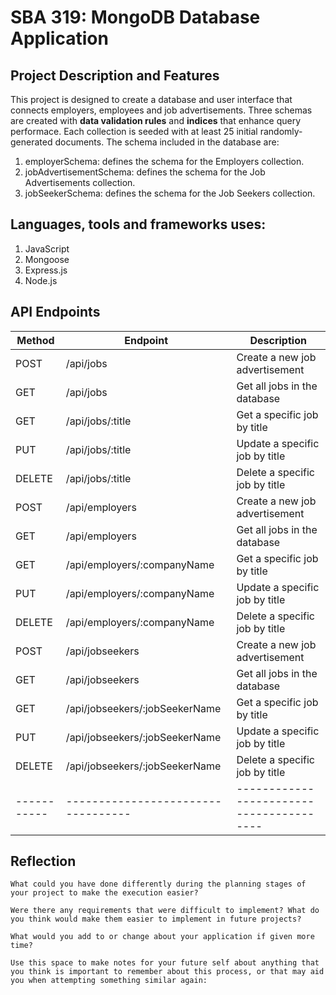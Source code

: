 # SBA 319: MongoDB Database Application

## Project Description and Features
This project is designed to create a database and user interface that connects employers, employees and job advertisements. Three schemas are created with **data validation rules** and **indices** that enhance query performace. 
Each collection is seeded with at least 25 initial randomly-generated documents. The schema included in the database are:

1. employerSchema: defines the schema for the Employers collection.
2. jobAdvertisementSchema: defines the schema for the Job Advertisements collection.
3. jobSeekerSchema: defines the schema for the Job Seekers collection.

## Languages, tools and frameworks uses:
1. JavaScript
2. Mongoose
3. Express.js
4. Node.js

## API Endpoints
|   Method  |          Endpoint                |    Description                         |
|-----------|----------------------------------|----------------------------------------|
|    POST   | /api/jobs                        | Create a new job advertisement         |
|    GET    | /api/jobs                        | Get all jobs in the database           |
|    GET    | /api/jobs/:title                 | Get a specific job by title            |
|    PUT    | /api/jobs/:title                 | Update a specific job by title         |
|  DELETE   | /api/jobs/:title                 | Delete a specific job by title         |
|    POST   | /api/employers                   | Create a new job advertisement         |
|    GET    | /api/employers                   | Get all jobs in the database           |
|    GET    | /api/employers/:companyName      | Get a specific job by title            |
|    PUT    | /api/employers/:companyName      | Update a specific job by title         |
|  DELETE   | /api/employers/:companyName      | Delete a specific job by title         |
|    POST   | /api/jobseekers                  | Create a new job advertisement         |
|    GET    | /api/jobseekers                  | Get all jobs in the database           |
|    GET    | /api/jobseekers/:jobSeekerName   | Get a specific job by title            |
|    PUT    | /api/jobseekers/:jobSeekerName   | Update a specific job by title         |
|  DELETE   | /api/jobseekers/:jobSeekerName   | Delete a specific job by title         |
|-----------|----------------------------------|----------------------------------------|


## Reflection
`What could you have done differently during the planning stages of your project to make the execution easier?`



`Were there any requirements that were difficult to implement? What do you think would make them easier to implement in future projects?`


`What would you add to or change about your application if given more time?`


`Use this space to make notes for your future self about anything that you think is important to remember about this process, or that may aid you when attempting something similar again:`
